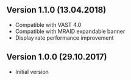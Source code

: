 ## Version 1.1.0 (13.04.2018)

- Compatible with VAST 4.0
- Compatible with MRAID expandable banner
- Display rate performance improvement


## Version 1.0.0 (29.10.2017)

- Initial version
